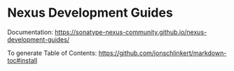 # Nexus Development Guides
Documentation: https://sonatype-nexus-community.github.io/nexus-development-guides/

To generate Table of Contents: https://github.com/jonschlinkert/markdown-toc#install